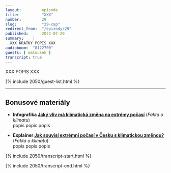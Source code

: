 ```yaml
---
layout:         episode
title:          "XXX"
number:         29
slug:           "29-cap"
redirect_from:  "/epizody/29"
published:      2022-07-20
summary:    |
  XXX KRATKY POPIS XXX
audioboom:  "8122700"
guests: [ matousek ]
transcript: true
---
```


XXX POPIS XXX

{% include 2050/guest-list.html %}

---

## Bonusové materiály

<div class="bonus-material" markdown="1">

* **Infografika [Jaký vliv má klimatická změna na extrémy počasí](https://faktaoklimatu.cz/infografiky/vliv-klimatu-na-extremy)** (_Fakta o klimatu_)  
  popis popis popis
  
* **Explainer [Jak souvisí extrémní počasí v Česku s klimatickou změnou?](https://faktaoklimatu.cz/explainery/vliv-klimatu-na-extremy-cesko)** (_Fakta o klimatu_)  
  popis popis popis


</div>


{% include 2050/transcript-start.html %}




{% include 2050/transcript-end.html %}
